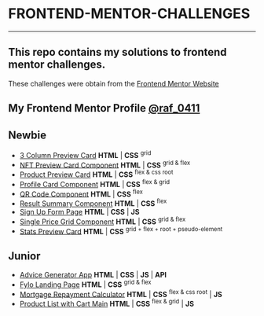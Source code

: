 # FRONTEND-MENTOR-CHALLENGES
---
This repo contains my solutions to frontend mentor challenges.
---

These challenges were obtain from the [Frontend Mentor Website](https://www.frontendmentor.io)

My Frontend Mentor Profile [@raf_0411](https://www.frontendmentor.io/profile/raf0411)
---

## Newbie
* [3 Column Preview Card](https://raf0411.github.io/frontend-mentor-challenges/newbie/3-column-preview-card) **HTML** | **CSS** <sup>grid</sup>
* [NFT Preview Card Component](https://raf0411.github.io/frontend-mentor-challenges/newbie/nft-preview-card-component) **HTML** | **CSS** <sup>grid & flex</sup>
* [Product Preview Card](https://raf0411.github.io/frontend-mentor-challenges/newbie/product-preview-card) **HTML** | **CSS** <sup>flex & css root</sup>
* [Profile Card Component](https://raf0411.github.io/frontend-mentor-challenges/newbie/profile-card-component) **HTML** | **CSS** <sup>flex & grid</sup>
* [QR Code Component](https://raf0411.github.io/frontend-mentor-challenges/newbie/qr-code-component) **HTML** | **CSS** <sup>flex</sup>
* [Result Summary Component](https://raf0411.github.io/frontend-mentor-challenges/newbie/result-summary-component) **HTML** | **CSS** <sup>flex</sup>
* [Sign Up Form Page](https://raf0411.github.io/frontend-mentor-challenges/newbie/sign-up-form-page) **HTML** | **CSS** | **JS**
* [Single Price Grid Component](https://raf0411.github.io/frontend-mentor-challenges/newbie/single-price-grid-component) **HTML** | **CSS** <sup>grid & flex</sup>
* [Stats Preview Card](https://raf0411.github.io/frontend-mentor-challenges/newbie/stats-preview-card) **HTML** | **CSS** <sup>grid + flex + root + pseudo-element</sup>

## Junior
* [Advice Generator App](https://raf0411.github.io/frontend-mentor-challenges/junior/advice-generator-app) **HTML** | **CSS** | **JS** | **API**
* [Fylo Landing Page](https://raf0411.github.io/frontend-mentor-challenges/newbie/fylo-landing-page) **HTML** | **CSS** <sup>grid & flex</sup>
* [Mortgage Repayment Calculator](https://raf0411.github.io/frontend-mentor-challenges/newbie/mortgage-repayment-calculator) **HTML** | **CSS** <sup>flex & css root</sup> | **JS**
* [Product List with Cart Main](https://raf0411.github.io/frontend-mentor-challenges/newbie/product-list-with-cart-main) **HTML** | **CSS** <sup>flex & grid</sup> | **JS**